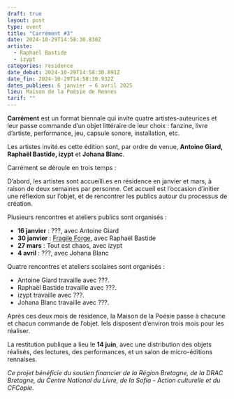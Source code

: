 ```yaml
---
draft: true
layout: post
type: event
title: "Carrément #3"
date: 2024-10-29T14:58:30.830Z
artiste:
  - Raphaël Bastide
  - izypt
categories: residence
date_debut: 2024-10-29T14:58:30.891Z
date_fin: 2024-10-29T14:58:30.932Z
dates_publiees: 6 janvier → 6 avril 2025
lieu: Maison de la Poésie de Rennes
tarif: ""
---
```

**Carrément** est un format biennale qui invite quatre artistes-auteurices et leur passe commande d’un objet littéraire de leur choix : fanzine, livre d’artiste, performance, jeu, capsule sonore, installation, etc.

Les artistes invité.es cette édition sont, par ordre de venue, **Antoine Giard, Raphaël Bastide, izypt** et **Johana Blanc**. 

Carrément se déroule en trois temps :

D’abord, les artistes sont accueilli.es en résidence en janvier et mars, à raison de deux semaines par personne. Cet accueil est l’occasion d’initier une réflexion sur l’objet, et de rencontrer les publics autour du processus de création.

Plusieurs rencontres et ateliers publics sont organisés :

* **16 janvier** : ???, avec Antoine Giard
* **30 janvier** : [Fragile Forge](https://maiporennes.fr/rencontre/2024/10/21/rencontre-fragile-forge), avec Raphaël Bastide
* **27 mars** : Tout est chaos, avec izypt
* **4 avril** : ???, avec Johana Blanc

Quatre rencontres et ateliers scolaires sont organisés :

* Antoine Giard travaille avec ???.
* Raphaël Bastide travaille avec ???.
* izypt travaille avec ???.
* Johana Blanc travaille avec ???.

Après ces deux mois de résidence, la Maison de la Poésie passe à chacune et chacun commande de l’objet. Iels disposent d’environ trois mois pour les réaliser.

La restitution publique a lieu le **14 juin**, avec une distribution des objets réalisés, des lectures, des performances, et un salon de micro-éditions rennaises.

*Ce projet bénéficie du soutien financier de la Région Bretagne, de la DRAC Bretagne, du Centre National du Livre, de la Sofia - Action culturelle et du CFCopie.*